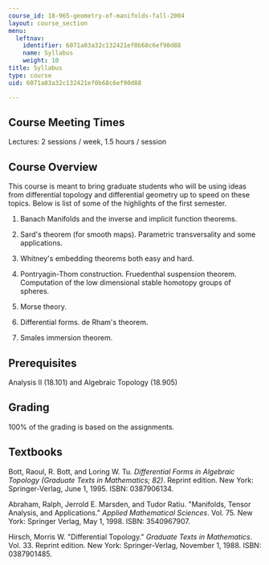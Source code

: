 ```yaml
---
course_id: 18-965-geometry-of-manifolds-fall-2004
layout: course_section
menu:
  leftnav:
    identifier: 6071a03a32c132421ef0b68c6ef90d88
    name: Syllabus
    weight: 10
title: Syllabus
type: course
uid: 6071a03a32c132421ef0b68c6ef90d88

---
```


Course Meeting Times
--------------------

Lectures: 2 sessions / week, 1.5 hours / session

Course Overview
---------------

This course is meant to bring graduate students who will be using ideas from differential topology and differential geometry up to speed on these topics. Below is list of some of the highlights of the first semester.

1.  Banach Manifolds and the inverse and implicit function theorems.  
      
    
2.  Sard's theorem (for smooth maps). Parametric transversality and some applications.  
      
    
3.  Whitney's embedding theorems both easy and hard.  
      
    
4.  Pontryagin-Thom construction. Fruedenthal suspension theorem. Computation of the low dimensional stable homotopy groups of spheres.  
      
    
5.  Morse theory.  
      
    
6.  Differential forms. de Rham's theorem.  
      
    
7.  Smales immersion theorem.

Prerequisites
-------------

Analysis II (18.101) and Algebraic Topology (18.905)

Grading
-------

100% of the grading is based on the assignments.

Textbooks
---------

Bott, Raoul, R. Bott, and Loring W. Tu. _Differential Forms in Algebraic Topology (Graduate Texts in Mathematics; 82)_. Reprint edition. New York: Springer-Verlag, June 1, 1995. ISBN: 0387906134.

Abraham, Ralph, Jerrold E. Marsden, and Tudor Ratiu. "Manifolds, Tensor Analysis, and Applications." _Applied Mathematical Sciences_. Vol. 75. New York: Springer Verlag, May 1, 1998. ISBN: 3540967907.

Hirsch, Morris W. "Differential Topology." _Graduate Texts in Mathematics_. Vol. 33. Reprint edition. New York: Springer-Verlag, November 1, 1988. ISBN: 0387901485.